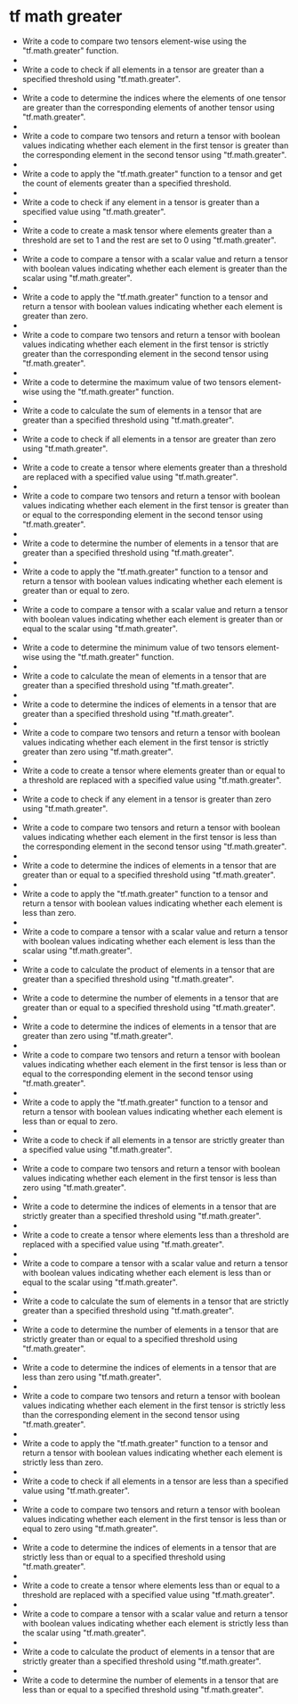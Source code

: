 # tf math greater

- Write a code to compare two tensors element-wise using the "tf.math.greater" function.
- 
- Write a code to check if all elements in a tensor are greater than a specified threshold using "tf.math.greater".
- 
- Write a code to determine the indices where the elements of one tensor are greater than the corresponding elements of another tensor using "tf.math.greater".
- 
- Write a code to compare two tensors and return a tensor with boolean values indicating whether each element in the first tensor is greater than the corresponding element in the second tensor using "tf.math.greater".
- 
- Write a code to apply the "tf.math.greater" function to a tensor and get the count of elements greater than a specified threshold.
- 
- Write a code to check if any element in a tensor is greater than a specified value using "tf.math.greater".
- 
- Write a code to create a mask tensor where elements greater than a threshold are set to 1 and the rest are set to 0 using "tf.math.greater".
- 
- Write a code to compare a tensor with a scalar value and return a tensor with boolean values indicating whether each element is greater than the scalar using "tf.math.greater".
- 
- Write a code to apply the "tf.math.greater" function to a tensor and return a tensor with boolean values indicating whether each element is greater than zero.
- 
- Write a code to compare two tensors and return a tensor with boolean values indicating whether each element in the first tensor is strictly greater than the corresponding element in the second tensor using "tf.math.greater".
- 
- Write a code to determine the maximum value of two tensors element-wise using the "tf.math.greater" function.
- 
- Write a code to calculate the sum of elements in a tensor that are greater than a specified threshold using "tf.math.greater".
- 
- Write a code to check if all elements in a tensor are greater than zero using "tf.math.greater".
- 
- Write a code to create a tensor where elements greater than a threshold are replaced with a specified value using "tf.math.greater".
- 
- Write a code to compare two tensors and return a tensor with boolean values indicating whether each element in the first tensor is greater than or equal to the corresponding element in the second tensor using "tf.math.greater".
- 
- Write a code to determine the number of elements in a tensor that are greater than a specified threshold using "tf.math.greater".
- 
- Write a code to apply the "tf.math.greater" function to a tensor and return a tensor with boolean values indicating whether each element is greater than or equal to zero.
- 
- Write a code to compare a tensor with a scalar value and return a tensor with boolean values indicating whether each element is greater than or equal to the scalar using "tf.math.greater".
- 
- Write a code to determine the minimum value of two tensors element-wise using the "tf.math.greater" function.
- 
- Write a code to calculate the mean of elements in a tensor that are greater than a specified threshold using "tf.math.greater".
- 
- Write a code to determine the indices of elements in a tensor that are greater than a specified threshold using "tf.math.greater".
- 
- Write a code to compare two tensors and return a tensor with boolean values indicating whether each element in the first tensor is strictly greater than zero using "tf.math.greater".
- 
- Write a code to create a tensor where elements greater than or equal to a threshold are replaced with a specified value using "tf.math.greater".
- 
- Write a code to check if any element in a tensor is greater than zero using "tf.math.greater".
- 
- Write a code to compare two tensors and return a tensor with boolean values indicating whether each element in the first tensor is less than the corresponding element in the second tensor using "tf.math.greater".
- 
- Write a code to determine the indices of elements in a tensor that are greater than or equal to a specified threshold using "tf.math.greater".
- 
- Write a code to apply the "tf.math.greater" function to a tensor and return a tensor with boolean values indicating whether each element is less than zero.
- 
- Write a code to compare a tensor with a scalar value and return a tensor with boolean values indicating whether each element is less than the scalar using "tf.math.greater".
- 
- Write a code to calculate the product of elements in a tensor that are greater than a specified threshold using "tf.math.greater".
- 
- Write a code to determine the number of elements in a tensor that are greater than or equal to a specified threshold using "tf.math.greater".
- 
- Write a code to determine the indices of elements in a tensor that are greater than zero using "tf.math.greater".
- 
- Write a code to compare two tensors and return a tensor with boolean values indicating whether each element in the first tensor is less than or equal to the corresponding element in the second tensor using "tf.math.greater".
- 
- Write a code to apply the "tf.math.greater" function to a tensor and return a tensor with boolean values indicating whether each element is less than or equal to zero.
- 
- Write a code to check if all elements in a tensor are strictly greater than a specified value using "tf.math.greater".
- 
- Write a code to compare two tensors and return a tensor with boolean values indicating whether each element in the first tensor is less than zero using "tf.math.greater".
- 
- Write a code to determine the indices of elements in a tensor that are strictly greater than a specified threshold using "tf.math.greater".
- 
- Write a code to create a tensor where elements less than a threshold are replaced with a specified value using "tf.math.greater".
- 
- Write a code to compare a tensor with a scalar value and return a tensor with boolean values indicating whether each element is less than or equal to the scalar using "tf.math.greater".
- 
- Write a code to calculate the sum of elements in a tensor that are strictly greater than a specified threshold using "tf.math.greater".
- 
- Write a code to determine the number of elements in a tensor that are strictly greater than or equal to a specified threshold using "tf.math.greater".
- 
- Write a code to determine the indices of elements in a tensor that are less than zero using "tf.math.greater".
- 
- Write a code to compare two tensors and return a tensor with boolean values indicating whether each element in the first tensor is strictly less than the corresponding element in the second tensor using "tf.math.greater".
- 
- Write a code to apply the "tf.math.greater" function to a tensor and return a tensor with boolean values indicating whether each element is strictly less than zero.
- 
- Write a code to check if all elements in a tensor are less than a specified value using "tf.math.greater".
- 
- Write a code to compare two tensors and return a tensor with boolean values indicating whether each element in the first tensor is less than or equal to zero using "tf.math.greater".
- 
- Write a code to determine the indices of elements in a tensor that are strictly less than or equal to a specified threshold using "tf.math.greater".
- 
- Write a code to create a tensor where elements less than or equal to a threshold are replaced with a specified value using "tf.math.greater".
- 
- Write a code to compare a tensor with a scalar value and return a tensor with boolean values indicating whether each element is strictly less than the scalar using "tf.math.greater".
- 
- Write a code to calculate the product of elements in a tensor that are strictly greater than a specified threshold using "tf.math.greater".
- 
- Write a code to determine the number of elements in a tensor that are less than or equal to a specified threshold using "tf.math.greater".
